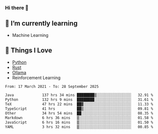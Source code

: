 ### Hi there 👋
<!-- ## About Me -->

## 🌱 I’m currently learning
- Machine Learning

## 🥰 Things I Love
- [Python](https://www.python.org/) 
- [Rust](https://www.rust-lang.org/)
- [Ollama](https://ollama.com)
- Reinforcement Learning

<!--START_SECTION:waka-->

```txt
From: 17 March 2021 - To: 28 September 2025

Java             137 hrs 34 mins ████████▒░░░░░░░░░░░░░░░░   32.91 %
Python           132 hrs 9 mins  ████████░░░░░░░░░░░░░░░░░   31.61 %
TeX              47 hrs 22 mins  ██▓░░░░░░░░░░░░░░░░░░░░░░   11.33 %
TypeScript       41 hrs          ██▒░░░░░░░░░░░░░░░░░░░░░░   09.81 %
Other            34 hrs 54 mins  ██░░░░░░░░░░░░░░░░░░░░░░░   08.35 %
Markdown         6 hrs 36 mins   ▒░░░░░░░░░░░░░░░░░░░░░░░░   01.58 %
JavaScript       6 hrs 16 mins   ▒░░░░░░░░░░░░░░░░░░░░░░░░   01.50 %
YAML             3 hrs 32 mins   ▒░░░░░░░░░░░░░░░░░░░░░░░░   00.85 %
```

<!--END_SECTION:waka-->

<!--
**CharlesC03/CharlesC03** is a ✨ _special_ ✨ repository because its `README.md` (this file) appears on your GitHub profile.

Here are some ideas to get you started:

- 🔭 I’m currently working on ...
- 🌱 I’m currently learning ...
- 👯 I’m looking to collaborate on ...
- 🤔 I’m looking for help with ...
- 💬 Ask me about ...
- 📫 How to reach me: ...
- 😄 Pronouns: ...
- ⚡ Fun fact: ...
-->
